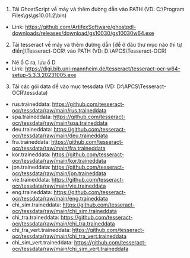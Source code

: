 1. Tải GhostScript về máy và thêm đường dẫn vào PATH (VD: C:\Program Files\gs\gs10.01.2\bin)
- Link: https://github.com/ArtifexSoftware/ghostpdl-downloads/releases/download/gs10030/gs10030w64.exe

2. Tải tesseract về máy và thêm đường dẫn [để ở đâu thư mục nào thì tự điền]\Tesseract-OCR\ vào PATH (VD: D:\APCS\Tesseract-OCR\)
- Né ổ C ra, lưu ổ D
- Link: https://digi.bib.uni-mannheim.de/tesseract/tesseract-ocr-w64-setup-5.3.3.20231005.exe

3. Tải các gói data để vào mục tessdata (VD: D:\APCS\Tesseract-OCR\tessdata)
- rus.traineddata: https://github.com/tesseract-ocr/tessdata/raw/main/rus.traineddata
- spa.traineddata: https://github.com/tesseract-ocr/tessdata/raw/main/spa.traineddata
- deu.traineddata: https://github.com/tesseract-ocr/tessdata/raw/main/deu.traineddata
- fra.traineddata: https://github.com/tesseract-ocr/tessdata/raw/main/fra.traineddata
- kor.traineddata: https://github.com/tesseract-ocr/tessdata/raw/main/kor.traineddata
- jpn.traineddata: https://github.com/tesseract-ocr/tessdata/raw/main/jpn.traineddata
- vie.traineddata: https://github.com/tesseract-ocr/tessdata/raw/main/vie.traineddata
- eng.traineddata: https://github.com/tesseract-ocr/tessdata/raw/main/eng.traineddata
- chi_sim.traineddata: https://github.com/tesseract-ocr/tessdata/raw/main/chi_sim.traineddata
- chi_tra.traineddata: https://github.com/tesseract-ocr/tessdata/raw/main/chi_tra.traineddata
- chi_tra_vert.traineddata: https://github.com/tesseract-ocr/tessdata/raw/main/chi_tra_vert.traineddata
- chi_sim_vert.traineddata: https://github.com/tesseract-ocr/tessdata/raw/main/chi_sim_vert.traineddata
